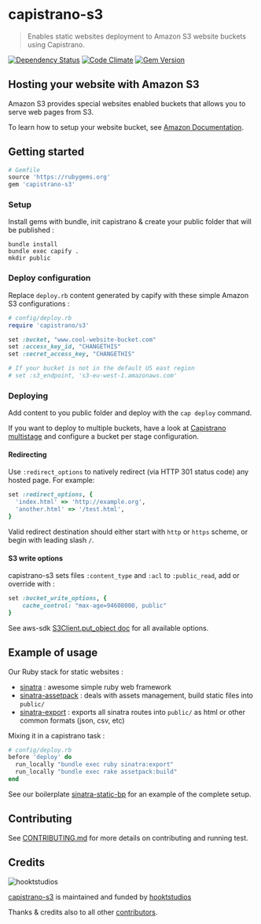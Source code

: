 # capistrano-s3

> Enables static websites deployment to Amazon S3 website buckets using Capistrano.

[![Dependency Status](https://gemnasium.com/hooktstudios/capistrano-s3.png)](https://gemnasium.com/hooktstudios/capistrano-s3)
[![Code Climate](https://codeclimate.com/github/hooktstudios/capistrano-s3.png)](https://codeclimate.com/github/hooktstudios/capistrano-s3)
[![Gem Version](https://badge.fury.io/rb/capistrano-s3.png)](https://rubygems.org/gems/capistrano-s3)

## Hosting your website with Amazon S3

Amazon S3 provides special websites enabled buckets that allows you to serve web pages from S3.

To learn how to setup your website bucket, see [Amazon Documentation](http://docs.aws.amazon.com/AmazonS3/latest/dev/WebsiteHosting.html).

## Getting started

```ruby
# Gemfile
source 'https://rubygems.org'
gem 'capistrano-s3'
```

### Setup

Install gems with bundle, init capistrano & create your public folder that will be published :

    bundle install
    bundle exec capify .
    mkdir public

### Deploy configuration

Replace `deploy.rb` content generated by capify
with these simple Amazon S3 configurations :

```ruby
# config/deploy.rb
require 'capistrano/s3'

set :bucket, "www.cool-website-bucket.com"
set :access_key_id, "CHANGETHIS"
set :secret_access_key, "CHANGETHIS"

# If your bucket is not in the default US east region
# set :s3_endpoint, 's3-eu-west-1.amazonaws.com'
```

### Deploying

Add content to you public folder and deploy with the `cap deploy` command.

If you want to deploy to multiple buckets, have a look at
[Capistrano multistage](https://github.com/capistrano/capistrano/wiki/2.x-Multistage-Extension)
and configure a bucket per stage configuration.

#### Redirecting

Use `:redirect_options` to natively redirect (via HTTP 301 status code)
any hosted page. For example:
```ruby
set :redirect_options, {
  'index.html' => 'http://example.org',
  'another.html' => '/test.html',
}
```
Valid redirect destination should either start with `http` or `https` scheme,
or begin with leading slash `/`.

#### S3 write options

capistrano-s3 sets files `:content_type` and `:acl` to `:public_read`, add or override with :

```ruby
set :bucket_write_options, {
    cache_control: "max-age=94608000, public"
}
```

See aws-sdk [S3Client.put_object doc](http://docs.aws.amazon.com/AWSRubySDK/latest/AWS/S3/Client.html#put_object-instance_method) for all available options.

## Example of usage

Our Ruby stack for static websites :

- [sinatra](https://github.com/sinatra/sinatra) : awesome simple ruby web framework
- [sinatra-assetpack](https://github.com/rstacruz/sinatra-assetpack) : deals with assets management, build static files into `public/`
- [sinatra-export](https://github.com/hooktstudios/sinatra-export) : exports all sinatra routes into `public/` as html or other common formats (json, csv, etc)

Mixing it in a capistrano task :

```ruby
# config/deploy.rb
before 'deploy' do
  run_locally "bundle exec ruby sinatra:export"
  run_locally "bundle exec rake assetpack:build"
end
```

See our boilerplate
[sinatra-static-bp](https://github.com/hooktstudios/sinatra-static-bp)
for an example of the complete setup.

## Contributing

See [CONTRIBUTING.md](https://github.com/hooktstudios/capistrano-s3/blob/master/CONTRIBUTING.md) for more details on contributing and running test.

## Credits

![hooktstudios](http://hooktstudios.com/logo.png)

[capistrano-s3](https://rubygems.org/gems/capistrano-s3) is maintained and funded by [hooktstudios](http://github.com/hooktstudios)

Thanks & credits also to all other [contributors](https://github.com/hooktstudios/capistrano-s3/contributors).